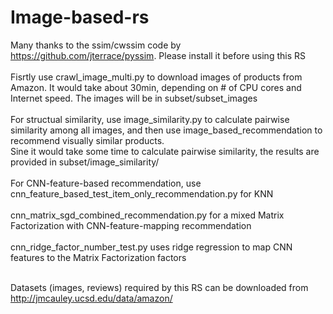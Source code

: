 # Image-based-rs
Many thanks to the ssim/cwssim code by https://github.com/jterrace/pyssim. Please install it before using this RS<br /><br />
Fisrtly use crawl_image_multi.py to download images of products from Amazon. It would take about 30min, depending on # of CPU cores and Internet speed. The images will be in subset/subset_images<br /><br />
For structual similarity, use image_similarity.py to calculate pairwise similarity among all images, and then use image_based_recommendation to recommend visually similar products.<br />
Sine it would take some time to calculate pairwise similarity, the results are provided in subset/image_similarity/<br /><br />
For CNN-feature-based recommendation, use cnn_feature_based_test_item_only_recommendation.py for KNN<br /><br />
cnn_matrix_sgd_combined_recommendation.py for a mixed Matrix Factorization with CNN-feature-mapping recommendation<br /><br />
cnn_ridge_factor_number_test.py uses ridge regression to map CNN features to the Matrix Factorization factors<br /><br />

Datasets (images, reviews) required by this RS can be downloaded from http://jmcauley.ucsd.edu/data/amazon/
